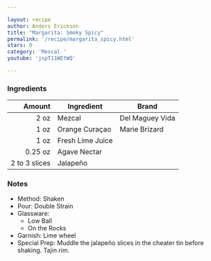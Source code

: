 ```yaml
---

layout: recipe
author: Anders Erickson
title: "Margarita: Smoky Spicy"
permalink: '/recipe/margarita_spicy.html'
stars: 0
category: 'Mescal '
youtube: 'jxpT11WEtWQ'

---
```


### Ingredients

|  Amount  | Ingredient               | Brand               |
| ------------: | ---------------- | --------------- |
|          2 oz | Mezcal           | Del Maguey Vida |
|          1 oz | Orange Curaçao   | Marie Brizard   |
|          1 oz | Fresh Lime Juice |
|       0.25 oz | Agave Nectar     |
| 2 to 3 slices | Jalapeño         |

### Notes

- Method: Shaken
- Pour: Double Strain
- Glassware: 
    - Low Ball
    - On the Rocks
- Garnish: Lime wheel
- Special Prep: Muddle the jalapeño slices in the cheater tin before shaking. Tajin rim.

